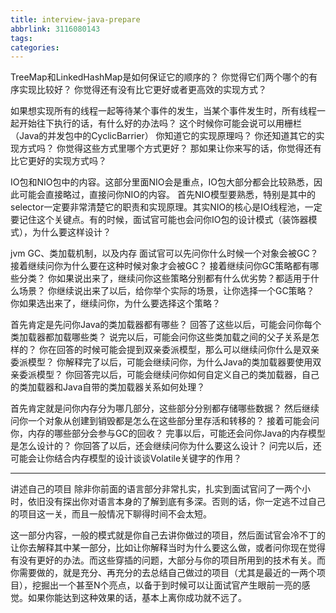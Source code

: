 ```yaml
---
title: interview-java-prepare
abbrlink: 3116080143
tags:
categories:
---
```

TreeMap和LinkedHashMap是如何保证它的顺序的？
你觉得它们两个哪个的有序实现比较好？
你觉得还有没有比它更好或者更高效的实现方式？

如果想实现所有的线程一起等待某个事件的发生，当某个事件发生时，所有线程一起开始往下执行的话，有什么好的办法吗？
这个时候你可能会说可以用栅栏（Java的并发包中的CyclicBarrier）
你知道它的实现原理吗？
你还知道其它的实现方式吗？
你觉得这些方式里哪个方式更好？
那如果让你来写的话，你觉得还有比它更好的实现方式吗？

IO包和NIO包中的内容。这部分里面NIO会是重点，IO包大部分都会比较熟悉，因此可能会直接略过，直接问你NIO的内容。
首先NIO模型要熟悉，特别是其中的selector一定要非常清楚它的职责和实现原理。其实NIO的核心是IO线程池，一定要记住这个关键点。有的时候，面试官可能也会问你IO包的设计模式（装饰器模式），为什么要这样设计？

jvm
GC、类加载机制，以及内存
面试官可以先问你什么时候一个对象会被GC？
接着继续问你为什么要在这种时候对象才会被GC？
接着继续问你GC策略都有哪些分类？
你如果说出来了，继续问你这些策略分别都有什么优劣势？都适用于什么场景？
你继续说出来了以后，给你举个实际的场景，让你选择一个GC策略？
你如果选出来了，继续问你，为什么要选择这个策略？


首先肯定是先问你Java的类加载器都有哪些？
回答了这些以后，可能会问你每个类加载器都加载哪些类？
说完以后，可能会问你这些类加载之间的父子关系是怎样的？
你在回答的时候可能会提到双亲委派模型，那么可以继续问你什么是双亲委派模型？
你解释完了以后，可能会继续问你，为什么Java的类加载器要使用双亲委派模型？
你回答完以后，可能会继续问你如何自定义自己的类加载器，自己的类加载器和Java自带的类加载器关系如何处理？


首先肯定就是问你内存分为哪几部分，这些部分分别都存储哪些数据？
然后继续问你一个对象从创建到销毁都是怎么在这些部分里存活和转移的？
接着可能会问你，内存的哪些部分会参与GC的回收？
完事以后，可能还会问你Java的内存模型是怎么设计的？
你回答了以后，还会继续问你为什么要这么设计？
问完以后，还可能会让你结合内存模型的设计谈谈Volatile关键字的作用？


-----
讲述自己的项目
除非你前面的语言部分非常扎实，扎实到面试官问了一两个小时，依旧没有探出你对语言本身的了解到底有多深。否则的话，你一定逃不过自己的项目这一关，而且一般情况下聊得时间不会太短。

这一部分内容，一般的模式就是你自己去讲你做过的项目，然后面试官会冷不丁的让你去解释其中某一部分，比如让你解释当时为什么要这么做，或者问你现在觉得有没有更好的办法。而这些穿插的问题，大部分与你的项目所用到的技术有关。而你需要做的，就是充分、再充分的去总结自己做过的项目（尤其是最近的一两个项目），挖掘出一个甚至N个亮点，以备于到时候可以让面试官产生眼前一亮的感觉。如果你能达到这种效果的话，基本上离你成功就不远了。